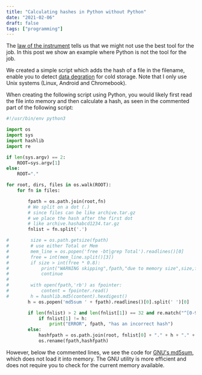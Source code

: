 ```yaml
---
title: "Calculating hashes in Python without Python"
date: "2021-02-06"
draft: false
tags: ["programming"]
---
```



The
[law of the instrument](https://en.wikipedia.org/wiki/Law_of_the_instrument)
tells us that we might not use the best tool for the job.
In this post we show an example where Python is not the tool for the job.

We created a simple script which adds the hash of a file in the filename,
enable you to detect
[data degration](https://en.wikipedia.org/wiki/Data_degradation)
for cold storage.
Note that I only use Unix systems (Linux, Android and Chromebook).

When creating the following script using Python,
you would likely first read the file into memory and then calculate a hash,
as seen in the commented part of the following script:


```python
#!/usr/bin/env python3

import os
import sys
import hashlib
import re

if len(sys.argv) == 2:
    ROOT=sys.argv[1]
else:
    ROOT="."

for root, dirs, files in os.walk(ROOT):
    for fn in files:

        fpath = os.path.join(root,fn)
        # We split on a dot (.)
        # since files can be like archive.tar.gz
        # we place the hash after the first dot
        # like archive.hashabcd1234.tar.gz
        fnlist = fn.split('.')

#        size = os.path.getsize(fpath)
#        # use either Total or Mem
#        mem_line = os.popen('free -bt|grep Total').readlines()[0]
#        free = int(mem_line.split()[3])
#        if size > int(free * 0.8):
#            print("WARNING skipping",fpath,"due to memory size",size,free)
#            continue
#
#        with open(fpath,'rb') as fpointer:
#            content = fpointer.read()
#        h = hashlib.md5(content).hexdigest()
        h = os.popen('md5sum ' + fpath).readlines()[0].split(' ')[0]

        if len(fnlist) > 2 and len(fnlist[1]) == 32 and re.match("^[0-9a-f]+$", fnlist[1]):
            if fnlist[1] != h:
                print("ERROR", fpath, "has an incorrect hash")
        else:
            hashfpath = os.path.join(root, fnlist[0] + "." + h + "." + ".".join(fnlist[1:]) )
            os.rename(fpath,hashfpath)


```

However, below the commented lines, we see the code for
[GNU's md5sum](https://man7.org/linux/man-pages/man1/md5sum.1.html),
which does not load it into memory.
The GNU utility is more efficient
and does not require you to check for the current memory available.



